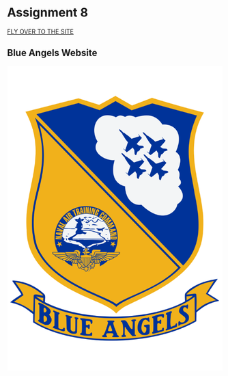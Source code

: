 # Assignment 8
[FLY OVER TO THE SITE](https://bridgerfiore.github.io/MART341-WebDesign/Assignment_8/)
## Blue Angels Website
![Blue Angel Insignia](./Images/800px-Blue_Angels_Insignia.svg.png)